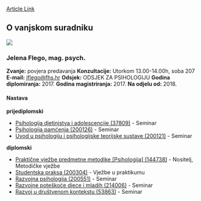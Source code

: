 [Article Link](https://www.fhs.hr/djelatnik/jelena.flego)

## O vanjskom suradniku
![](https://www.fhs.hr/images/users_profiles/slika_jelena_jureta.jpg)
###  Jelena Flego, mag. psych. 
**Zvanje:**
povjera predavanja 
**Konzultacije:**
Utorkom 13.00-14.00h, soba 207
**E-mail:**
[jflego@fhs.hr](javascript:startMail\('swrybts@fuu.e'\);)
**Odsjek:**
ODSJEK ZA PSIHOLOGIJU 
**Godina diplomiranja:**
2017.
**Godina magistriranja:**
2017.
**Na odjelu od:**
2018.
#### Nastava
**prijediplomski**
  * [Psihologija djetinjstva i adolescencije (37809)](https://www.fhs.hr/predmet/pda) - Seminar
  * [Psihologija pamćenja (200126)](https://www.fhs.hr/predmet/psipam_a) - Seminar
  * [Uvod u psihologiju i psihologijske teorijske sustave (200121)](https://www.fhs.hr/predmet/uuppts_a) - Seminar


**diplomski**
  * [Praktične vježbe predmetne metodike [Psihologija] (144738)](https://www.fhs.hr/predmet/pvpmp_b) - Nositelj, Metodičke vježbe
  * [Studentska praksa (200304)](https://www.fhs.hr/predmet/stupra_b) - Vježbe u praktikumu
  * [Razvojna psihologija (200551)](https://www.fhs.hr/predmet/razpsi_b) - Seminar
  * [Razvojne poteškoće djece i mladih (214006)](https://www.fhs.hr/predmet/rpdm) - Seminar
  * [Razvoj u društvenom kontekstu (53863)](https://www.fhs.hr/predmet/rudk) - Seminar


